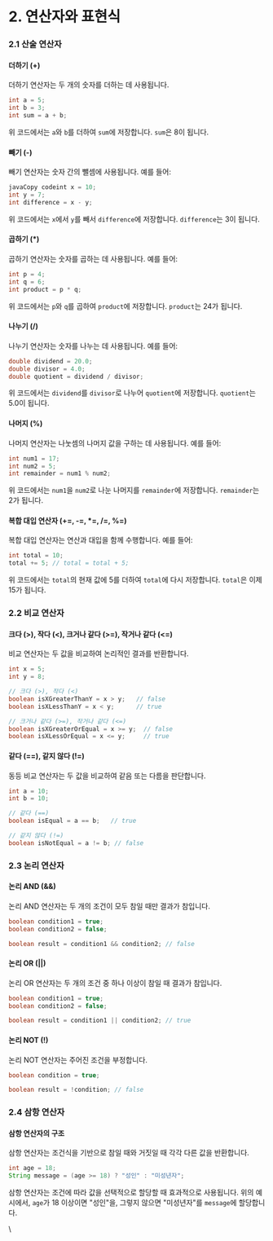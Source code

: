 # 2. 연산자와 표현식

### 2.1 산술 연산자

#### 더하기 (+)

더하기 연산자는 두 개의 숫자를 더하는 데 사용됩니다.

```java
int a = 5;
int b = 3;
int sum = a + b;
```

위 코드에서는 `a`와 `b`를 더하여 `sum`에 저장합니다. `sum`은 8이 됩니다.

#### 빼기 (-)

빼기 연산자는 숫자 간의 뺄셈에 사용됩니다. 예를 들어:

```java
javaCopy codeint x = 10;
int y = 7;
int difference = x - y;
```

위 코드에서는 `x`에서 `y`를 빼서 `difference`에 저장합니다. `difference`는 3이 됩니다.

#### 곱하기 (\*)

곱하기 연산자는 숫자를 곱하는 데 사용됩니다. 예를 들어:

```java
int p = 4;
int q = 6;
int product = p * q;
```

위 코드에서는 `p`와 `q`를 곱하여 `product`에 저장합니다. `product`는 24가 됩니다.

#### 나누기 (/)

나누기 연산자는 숫자를 나누는 데 사용됩니다. 예를 들어:

```java
double dividend = 20.0;
double divisor = 4.0;
double quotient = dividend / divisor;
```

위 코드에서는 `dividend`를 `divisor`로 나누어 `quotient`에 저장합니다. `quotient`는 5.0이 됩니다.

#### 나머지 (%)

나머지 연산자는 나눗셈의 나머지 값을 구하는 데 사용됩니다. 예를 들어:

```java
int num1 = 17;
int num2 = 5;
int remainder = num1 % num2;
```

위 코드에서는 `num1`을 `num2`로 나눈 나머지를 `remainder`에 저장합니다. `remainder`는 2가 됩니다.

#### 복합 대입 연산자 (+=, -=, \*=, /=, %=)

복합 대입 연산자는 연산과 대입을 함께 수행합니다. 예를 들어:

```java
int total = 10;
total += 5; // total = total + 5;
```

위 코드에서는 `total`의 현재 값에 5를 더하여 `total`에 다시 저장합니다. `total`은 이제 15가 됩니다.



### 2.2 비교 연산자

#### 크다 (>), 작다 (<), 크거나 같다 (>=), 작거나 같다 (<=)

비교 연산자는 두 값을 비교하여 논리적인 결과를 반환합니다.

```java
int x = 5;
int y = 8;

// 크다 (>), 작다 (<)
boolean isXGreaterThanY = x > y;   // false
boolean isXLessThanY = x < y;      // true

// 크거나 같다 (>=), 작거나 같다 (<=)
boolean isXGreaterOrEqual = x >= y;  // false
boolean isXLessOrEqual = x <= y;     // true
```

#### 같다 (==), 같지 않다 (!=)

동등 비교 연산자는 두 값을 비교하여 같음 또는 다름을 판단합니다.

```java
int a = 10;
int b = 10;

// 같다 (==)
boolean isEqual = a == b;   // true

// 같지 않다 (!=)
boolean isNotEqual = a != b; // false
```

###

### 2.3 논리 연산자

#### 논리 AND (&&)

논리 AND 연산자는 두 개의 조건이 모두 참일 때만 결과가 참입니다.

```java
boolean condition1 = true;
boolean condition2 = false;

boolean result = condition1 && condition2; // false
```

#### 논리 OR (||)

논리 OR 연산자는 두 개의 조건 중 하나 이상이 참일 때 결과가 참입니다.

```java
boolean condition1 = true;
boolean condition2 = false;

boolean result = condition1 || condition2; // true
```

#### 논리 NOT (!)

논리 NOT 연산자는 주어진 조건을 부정합니다.

```java
boolean condition = true;

boolean result = !condition; // false
```

###

### 2.4 삼항 연산자

#### 삼항 연산자의 구조

삼항 연산자는 조건식을 기반으로 참일 때와 거짓일 때 각각 다른 값을 반환합니다.

```java
int age = 18;
String message = (age >= 18) ? "성인" : "미성년자";
```

삼항 연산자는 조건에 따라 값을 선택적으로 할당할 때 효과적으로 사용됩니다. 위의 예시에서, `age`가 18 이상이면 "성인"을, 그렇지 않으면 "미성년자"를 `message`에 할당합니다.

\


